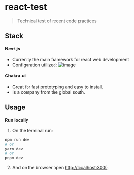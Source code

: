 # react-test
> Technical test of recent code practices

## Stack
#### Next.js
- Currently the main framework for react web development
- Configuration utilized:
![image](https://github.com/andreykoens/react-test/assets/31533086/9d6a3a76-8da5-4c64-a936-649d789d17ba)

#### Chakra.ui
- Great for fast prototyping and easy to install.
- Is a company from the global south.

## Usage
#### Run locally

1. On the terminal run:
```bash
npm run dev
# or
yarn dev
# or
pnpm dev
```

2. And on the browser open [http://localhost:3000](http://localhost:3000).
